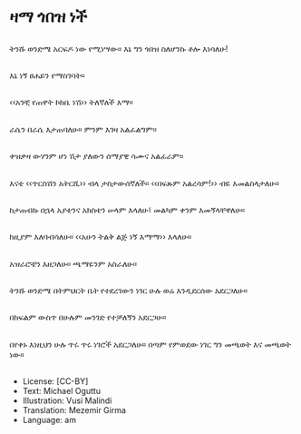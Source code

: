 # ዛማ ጎበዝ ነች

##
ትንሹ ወንድሜ አርፍዶ ነው የሚነሣው። እኔ ግን ጎበዝ ስለሆንኩ ቶሎ እነሳለሁ!

##
እኔ ነኝ ፀሐይን የማስገባት።

##
‹‹አንቺ የጠዋት ኮከቤ ነሽ›› ትለኛለች እማ።

##
ራሴን በራሴ እታጠባለሁ። ምንም እገዛ አልፈልግም።

##
ቀዝቃዛ ውሃንም ሆነ ሽታ ያለውን ሰማያዊ ሳሙና አልፈራም።

##
እናቴ ‹‹ጥርስሽን አትርሺ›› ብላ ታስታውሰኛለች። ‹‹በፍጹም አልረሳም!›› ብዬ እመልስላታለሁ።

##
ከታጠብኩ በኋላ አያቴንና አክስቴን ሠላም እላለሁ፤ መልካም ቀንም እመኝላቸዋለሁ።

##
ከዚያም እለባብሳለሁ። ‹‹አሁን ትልቅ ልጅ ነኝ እማማ›› እላለሁ።

##
አዝራሮቼን እዘጋለሁ። ጫማዬንም አስራለሁ።

##
ትንሹ ወንድሜ በትምህርት ቤት የተደረገውን ነገር ሁሉ ወሬ እንዲደርሰው አደርጋለሁ።

##
በክፍልም ውስጥ በሁሉም መንገድ የተቻለኝን አደርጋሁ።

##
በየቀኑ እነዚህን ሁሉ ጥሩ ጥሩ ነገሮች አደርጋለሁ። በጣም የምወደው ነገር ግን መጫወት እና መጫወት ነው።

##
* License: [CC-BY]
* Text: Michael Oguttu
* Illustration: Vusi Malindi
* Translation: Mezemir Girma
* Language: am
